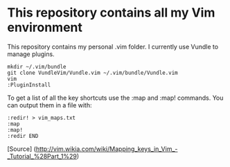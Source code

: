 # This repository contains all my Vim environment

This repository contains my personal .vim folder.
I currently use Vundle to manage plugins.
```
mkdir ~/.vim/bundle
git clone VundleVim/Vundle.vim ~/.vim/bundle/Vundle.vim
vim
:PluginInstall
```

To get a list of all the key shortcuts use the :map and :map! commands.
You can output them in a file with:
```
:redir! > vim_maps.txt
:map
:map!
:redir END
```
[Source] (http://vim.wikia.com/wiki/Mapping_keys_in_Vim_-_Tutorial_%28Part_1%29)
